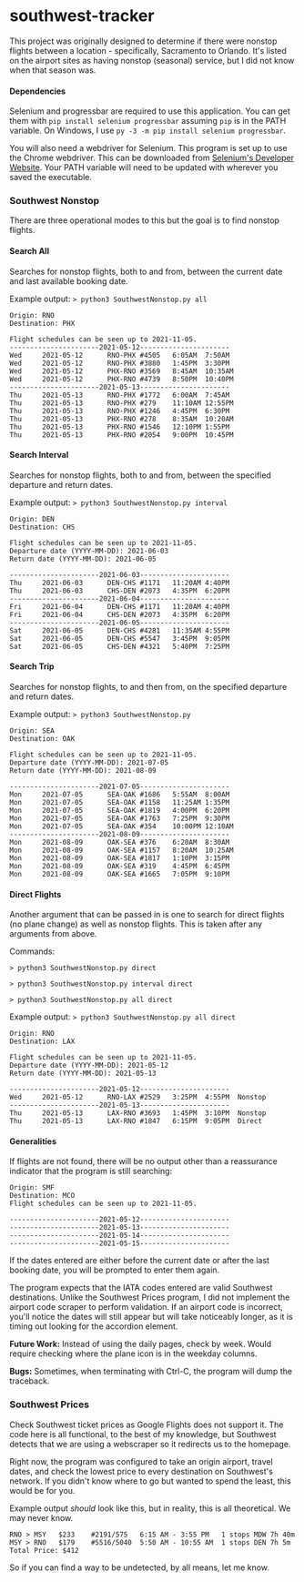 # southwest-tracker

This project was originally designed to determine if there were nonstop flights between a location - specifically, Sacramento to Orlando. It's listed on the airport sites as having nonstop (seasonal) service, but I did not know when that season was.

#### Dependencies

Selenium and progressbar are required to use this application. You can get them with
`pip install selenium progressbar`
assuming `pip` is in the PATH variable. On Windows, I use `py -3 -m pip install selenium progressbar`.

You will also need a webdriver for Selenium. This program is set up to use the Chrome webdriver. This can be downloaded from [Selenium's Developer Website](https://www.selenium.dev/documentation/en/webdriver/driver_requirements/#quick-reference). Your PATH variable will need to be updated with wherever you saved the executable.

### Southwest Nonstop
There are three operational modes to this but the goal is to find nonstop flights.

#### Search All
Searches for nonstop flights, both to and from, between the current date and last available booking date.

Example output:
`> python3 SouthwestNonstop.py all`
```
Origin: RNO
Destination: PHX

Flight schedules can be seen up to 2021-11-05.
----------------------2021-05-12----------------------
Wed     2021-05-12      RNO-PHX #4505   6:05AM  7:50AM
Wed     2021-05-12      RNO-PHX #3880   1:45PM  3:30PM
Wed     2021-05-12      PHX-RNO #3569   8:45AM  10:35AM
Wed     2021-05-12      PHX-RNO #4739   8:50PM  10:40PM
----------------------2021-05-13----------------------
Thu     2021-05-13      RNO-PHX #1772   6:00AM  7:45AM
Thu     2021-05-13      RNO-PHX #279    11:10AM 12:55PM
Thu     2021-05-13      RNO-PHX #1246   4:45PM  6:30PM
Thu     2021-05-13      PHX-RNO #278    8:35AM  10:20AM
Thu     2021-05-13      PHX-RNO #1546   12:10PM 1:55PM
Thu     2021-05-13      PHX-RNO #2054   9:00PM  10:45PM
```

#### Search Interval
Searches for nonstop flights, both to and from, between the specified departure and return dates.

Example output:
`> python3 SouthwestNonstop.py interval`
```
Origin: DEN
Destination: CHS

Flight schedules can be seen up to 2021-11-05.
Departure date (YYYY-MM-DD): 2021-06-03
Return date (YYYY-MM-DD): 2021-06-05

----------------------2021-06-03----------------------
Thu     2021-06-03      DEN-CHS #1171   11:20AM 4:40PM
Thu     2021-06-03      CHS-DEN #2073   4:35PM  6:20PM
----------------------2021-06-04----------------------
Fri     2021-06-04      DEN-CHS #1171   11:20AM 4:40PM
Fri     2021-06-04      CHS-DEN #2073   4:35PM  6:20PM
----------------------2021-06-05----------------------
Sat     2021-06-05      DEN-CHS #4281   11:35AM 4:55PM
Sat     2021-06-05      DEN-CHS #5547   3:45PM  9:05PM
Sat     2021-06-05      CHS-DEN #4321   5:40PM  7:25PM
```

#### Search Trip
Searches for nonstop flights, to and then from, on the specified departure and return dates.

Example output:
`> python3 SouthwestNonstop.py`
```
Origin: SEA
Destination: OAK

Flight schedules can be seen up to 2021-11-05.
Departure date (YYYY-MM-DD): 2021-07-05
Return date (YYYY-MM-DD): 2021-08-09

----------------------2021-07-05----------------------
Mon     2021-07-05      SEA-OAK #1686   5:55AM  8:00AM
Mon     2021-07-05      SEA-OAK #1158   11:25AM 1:35PM
Mon     2021-07-05      SEA-OAK #1819   4:00PM  6:20PM
Mon     2021-07-05      SEA-OAK #1763   7:25PM  9:30PM
Mon     2021-07-05      SEA-OAK #354    10:00PM 12:10AM
----------------------2021-08-09----------------------
Mon     2021-08-09      OAK-SEA #376    6:20AM  8:30AM
Mon     2021-08-09      OAK-SEA #1157   8:20AM  10:25AM
Mon     2021-08-09      OAK-SEA #1817   1:10PM  3:15PM
Mon     2021-08-09      OAK-SEA #319    4:45PM  6:45PM
Mon     2021-08-09      OAK-SEA #1665   7:05PM  9:10PM
```

#### Direct Flights
Another argument that can be passed in is one to search for direct flights (no plane change) as well as nonstop flights. This is taken after any arguments from above.

Commands:

`> python3 SouthwestNonstop.py direct`

`> python3 SouthwestNonstop.py interval direct`

`> python3 SouthwestNonstop.py all direct`

Example output:
`> python3 SouthwestNonstop.py all direct`
```
Origin: RNO
Destination: LAX

Flight schedules can be seen up to 2021-11-05.
Departure date (YYYY-MM-DD): 2021-05-12
Return date (YYYY-MM-DD): 2021-05-13

----------------------2021-05-12----------------------
Wed     2021-05-12      RNO-LAX #2529   3:25PM  4:55PM  Nonstop
----------------------2021-05-13----------------------
Thu     2021-05-13      LAX-RNO #3693   1:45PM  3:10PM  Nonstop
Thu     2021-05-13      LAX-RNO #1847   6:15PM  9:05PM  Direct
```

#### Generalities
If flights are not found, there will be no output other than a reassurance indicator that the program is still searching:
```
Origin: SMF
Destination: MCO
Flight schedules can be seen up to 2021-11-05.

----------------------2021-05-12----------------------
----------------------2021-05-13----------------------
----------------------2021-05-14----------------------
----------------------2021-05-15----------------------
```

If the dates entered are either before the current date or after the last booking date, you will be prompted to enter them again.

The program expects that the IATA codes entered are valid Southwest destinations. Unlike the Southwest Prices program, I did not implement the airport code scraper to perform validation. If an airport code is incorrect, you'll notice the dates will still appear but will take noticeably longer, as it is timing out looking for the accordion element.

**Future Work:** Instead of using the daily pages, check by week. Would require checking where the plane icon is in the weekday columns.

**Bugs:** Sometimes, when terminating with Ctrl-C, the program will dump the traceback.

### Southwest Prices
Check Southwest ticket prices as Google Flights does not support it. The code here is all functional, to the best of my knowledge, but Southwest detects that we are using a webscraper so it redirects us to the homepage.

Right now, the program was configured to take an origin airport, travel dates, and check the lowest price to every destination on Southwest's network. If you didn't know where to go but wanted to spend the least, this would be for you.

Example output *should* look like this, but in reality, this is all theoretical. We may never know.

```
RNO > MSY	$233	#2191/575	6:15 AM - 3:55 PM	1 stops MDW	7h 40m
MSY > RNO	$179	#5516/5040	5:50 AM - 10:55 AM	1 stops DEN	7h 5m
Total Price: $412
```
So if you can find a way to be undetected, by all means, let me know.
